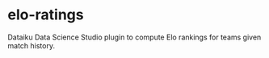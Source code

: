 # elo-ratings
Dataiku Data Science Studio plugin to compute Elo rankings for teams given match history.
